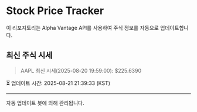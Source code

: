
# Stock Price Tracker

이 리포지토리는 Alpha Vantage API를 사용하여 주식 정보를 자동으로 업데이트합니다.

## 최신 주식 시세
> AAPL 최신 시세(2025-08-20 19:59:00): $225.6390

⏳ 업데이트 시간: 2025-08-21 21:39:33 (KST)

---
자동 업데이트 봇에 의해 관리됩니다.
